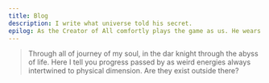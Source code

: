 ```yaml
---
title: Blog
description: I write what universe told his secret.
epilog: As the Creator of All comfortly plays the game as us. He wears a VR-like devices to simulate the game he makes himself, and try to act & play as us. I am merely a piece of the whole, the Creator of All.
---
```


> Through all of journey of my soul, in the dar knight through the abyss of life. Here I tell you progress passed by as weird energies always intertwined to physical dimension. Are they exist outside there?
